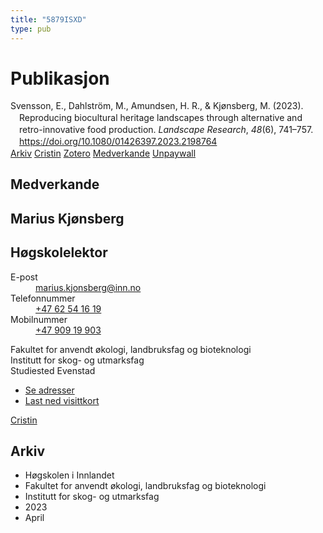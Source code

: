 ```yaml
---
title: "5879ISXD"
type: pub
---
```

<h1>Publikasjon</h1>
<article id="csl-bib-container-5879ISXD" class="csl-bib-container">
  <div class="csl-bib-body" style="line-height: 1.35; padding-left: 1em; text-indent:-1em;">
  <div class="csl-entry">Svensson, E., Dahlstr&#xF6;m, M., Amundsen, H. R., &amp; Kj&#xF8;nsberg, M. (2023). Reproducing biocultural heritage landscapes through alternative and retro-innovative food production. <i>Landscape Research</i>, <i>48</i>(6), 741&#x2013;757. <a href="https://doi.org/10.1080/01426397.2023.2198764">https://doi.org/10.1080/01426397.2023.2198764</a></div>
</div>
  <div class="csl-bib-buttons">
    <a href="#taxonomy-article-5879ISXD" class="csl-bib-button">Arkiv</a>
    <a href alt="Cristin URL" class="csl-bib-button">Cristin</a>
    <a href alt="Zotero URL" class="csl-bib-button">Zotero</a>
    <a href="#contributors-article-5879ISXD" class="csl-bib-button">Medverkande</a>
    <a href="https://www.tandfonline.com/doi/pdf/10.1080/01426397.2023.2198764?needAccess=true&amp;role=button" class="csl-bib-button">Unpaywall</a>
  </div>
  <div id="csl-bib-meta-container-5879ISXD"></div>
</article>
<div id="csl-bib-meta-5879ISXD" class="csl-bib-meta">
  <article id="contributors-article-5879ISXD" class="contributors-article">
    <h1>Medverkande</h1>
    <div class="personas">
<div class="vrtx-hinn-person-card">
<div class="photo">
<i class="lar la-user-circle missing-person"></i>
</div>
<div class="info">
<hgroup><h1>Marius Kjønsberg</h1>
<h2>Høgskolelektor</h2>
</hgroup><dl>
<dt>E-post</dt>
<dd>
<a href="mailto:marius.kjonsberg@inn.no">marius.kjonsberg@inn.no</a>
</dd>
<dt>Telefonnummer</dt>
<dd><a href="tel:+4762541619">
+47 62 54 16 19
</a></dd>
<dt>Mobilnummer</dt>
<dd><a href="tel:+4790919903">
+47 909 19 903
</a></dd>
</dl>
<p>
Fakultet for anvendt økologi, landbruksfag og bioteknologi<br>
Institutt for skog- og utmarksfag<br>
Studiested Evenstad
</p>
<ul class="vrtx-hinn-links">
<li><a href="https://www.inn.no/finn-en-ansatt/marius-kjonsberg.html#vrtx-hinn-addresses">Se adresser</a></li>
<li><a href="https://www.inn.no/finn-en-ansatt/marius-kjonsberg.html?vrtx=vcf">Last ned visittkort</a></li>
</ul>
</div>
</div>
<a href="https://app.cristin.no/persons/show.jsf?id=546504" alt="Cristin URL" class="personas-cristin">Cristin</a>
</div>
  </article>
  <article id="taxonomy-article-5879ISXD" class="taxonomy-article">
    <h1>Arkiv</h1>
    <ul>
      <li>Høgskolen i Innlandet</li>
      <li>Fakultet for anvendt økologi, landbruksfag og bioteknologi</li>
      <li>Institutt for skog- og utmarksfag</li>
      <li>2023</li>
      <li>April</li>
    </ul>
  </article>
</div>
